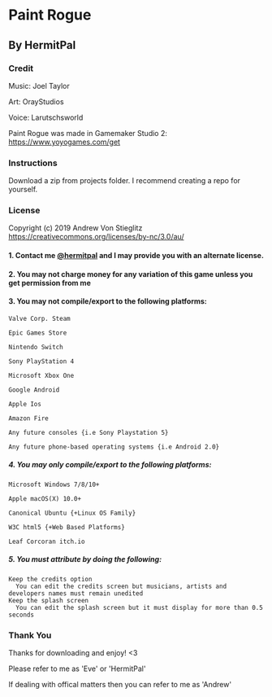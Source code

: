 # Paint Rogue

## By HermitPal

### Credit

Music: Joel Taylor

Art: OrayStudios

Voice: Larutschsworld 

Paint Rogue was made in Gamemaker Studio 2: https://www.yoyogames.com/get
### Instructions
Download a zip from projects folder.
I recommend creating a repo for yourself. 

### License

Copyright (c) 2019 Andrew Von Stieglitz
https://creativecommons.org/licenses/by-nc/3.0/au/

#### 1. Contact me [@hermitpal](https://twitter.com/HermitPal) and I may provide you with an alternate license.

#### 2. You may not charge money for any variation of this game unless you get permission from me

#### 3. You may not compile/export to the following platforms:
    Valve Corp. Steam
    
    Epic Games Store

    Nintendo Switch
    
    Sony PlayStation 4
    
    Microsoft Xbox One
    
    Google Android 
    
    Apple Ios
    
    Amazon Fire
    
    Any future consoles {i.e Sony Playstation 5}
    
    Any future phone-based operating systems {i.e Android 2.0}
    
##### 4. You may only compile/export to the following platforms:
    Microsoft Windows 7/8/10+
    
    Apple macOS(X) 10.0+
    
    Canonical Ubuntu {+Linux OS Family}
    
    W3C html5 {+Web Based Platforms}
    
    Leaf Corcoran itch.io
    
##### 5. You must attribute by doing the following:
    Keep the credits option
      You can edit the credits screen but musicians, artists and developers names must remain unedited
    Keep the splash screen
      You can edit the splash screen but it must display for more than 0.5 seconds

### Thank You ###
Thanks for downloading and enjoy! <3

Please refer to me as 'Eve' or 'HermitPal'

If dealing with offical matters then you can refer to me as 'Andrew'
